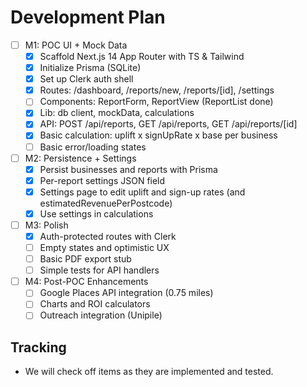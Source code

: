 # Development Plan

- [ ] M1: POC UI + Mock Data
  - [x] Scaffold Next.js 14 App Router with TS & Tailwind
  - [x] Initialize Prisma (SQLite)
  - [x] Set up Clerk auth shell
  - [x] Routes: /dashboard, /reports/new, /reports/[id], /settings
  - [ ] Components: ReportForm, ReportView (ReportList done)
  - [x] Lib: db client, mockData, calculations
  - [x] API: POST /api/reports, GET /api/reports, GET /api/reports/[id]
  - [x] Basic calculation: uplift x signUpRate x base per business
  - [ ] Basic error/loading states
- [ ] M2: Persistence + Settings
  - [x] Persist businesses and reports with Prisma
  - [x] Per-report settings JSON field
  - [x] Settings page to edit uplift and sign-up rates (and estimatedRevenuePerPostcode)
  - [x] Use settings in calculations
- [ ] M3: Polish
  - [x] Auth-protected routes with Clerk
  - [ ] Empty states and optimistic UX
  - [ ] Basic PDF export stub
  - [ ] Simple tests for API handlers
- [ ] M4: Post-POC Enhancements
  - [ ] Google Places API integration (0.75 miles)
  - [ ] Charts and ROI calculators
  - [ ] Outreach integration (Unipile)

## Tracking
- We will check off items as they are implemented and tested.
